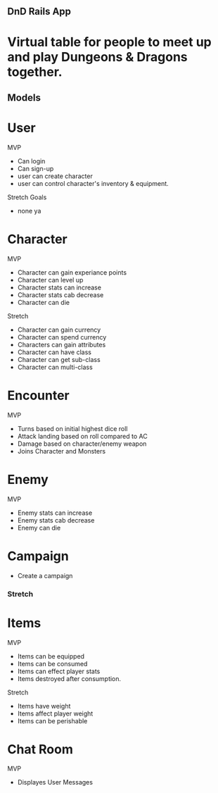 ## DnD Rails App

# Virtual table for people to meet up and play Dungeons & Dragons together.

## Models

# User
    
MVP
* Can login
* Can sign-up
* user can create character
* user can control character's inventory & equipment.

Stretch Goals
* none ya


# Character

MVP
* Character can gain experiance points
* Character can level up
* Character stats can increase
* Character stats cab decrease  
* Character can die

Stretch
* Character can gain currency
* Character can spend currency
* Characters can gain attributes
* Character can have class
* Character can get sub-class
* Character can multi-class


# Encounter

MVP
* Turns based on initial highest dice roll
* Attack landing based on roll compared to AC
* Damage based on character/enemy weapon
* Joins Character and Monsters

# Enemy 

MVP
* Enemy stats can increase
* Enemy stats cab decrease  
* Enemy can die


# Campaign
* Create a campaign



### Stretch

# Items

MVP  
* Items can be equipped
* Items can be consumed
* Items can effect player stats
* Items destroyed after consumption.

Stretch
* Items have weight
* Items affect player weight
* Items can be perishable
    
# Chat Room

MVP
* Displayes User Messages